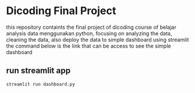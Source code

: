 # Dicoding Final Project
this repository containts the final project of dicoding course of belajar analysis data menggunakan python, focusing on analyzing the data, cleaning the data, also deploy the data to simple dashboard using streamlit 
the command below is the link that can be access to see the simple dashboard
## run streamlit app
```
streamlit run dashboard.py
```
